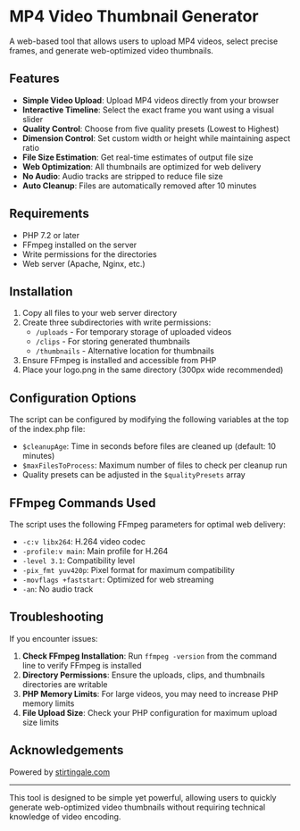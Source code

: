 # MP4 Video Thumbnail Generator

A web-based tool that allows users to upload MP4 videos, select precise frames, and generate web-optimized video thumbnails.

## Features

- **Simple Video Upload**: Upload MP4 videos directly from your browser
- **Interactive Timeline**: Select the exact frame you want using a visual slider
- **Quality Control**: Choose from five quality presets (Lowest to Highest)
- **Dimension Control**: Set custom width or height while maintaining aspect ratio
- **File Size Estimation**: Get real-time estimates of output file size
- **Web Optimization**: All thumbnails are optimized for web delivery
- **No Audio**: Audio tracks are stripped to reduce file size
- **Auto Cleanup**: Files are automatically removed after 10 minutes

## Requirements

- PHP 7.2 or later
- FFmpeg installed on the server
- Write permissions for the directories
- Web server (Apache, Nginx, etc.)

## Installation

1. Copy all files to your web server directory
2. Create three subdirectories with write permissions:
   - `/uploads` - For temporary storage of uploaded videos
   - `/clips` - For storing generated thumbnails
   - `/thumbnails` - Alternative location for thumbnails
3. Ensure FFmpeg is installed and accessible from PHP
4. Place your logo.png in the same directory (300px wide recommended)

## Configuration Options

The script can be configured by modifying the following variables at the top of the index.php file:

- `$cleanupAge`: Time in seconds before files are cleaned up (default: 10 minutes)
- `$maxFilesToProcess`: Maximum number of files to check per cleanup run
- Quality presets can be adjusted in the `$qualityPresets` array

## FFmpeg Commands Used

The script uses the following FFmpeg parameters for optimal web delivery:

- `-c:v libx264`: H.264 video codec
- `-profile:v main`: Main profile for H.264
- `-level 3.1`: Compatibility level
- `-pix_fmt yuv420p`: Pixel format for maximum compatibility
- `-movflags +faststart`: Optimized for web streaming
- `-an`: No audio track

## Troubleshooting

If you encounter issues:

1. **Check FFmpeg Installation**: Run `ffmpeg -version` from the command line to verify FFmpeg is installed
2. **Directory Permissions**: Ensure the uploads, clips, and thumbnails directories are writable
3. **PHP Memory Limits**: For large videos, you may need to increase PHP memory limits
4. **File Upload Size**: Check your PHP configuration for maximum upload size limits

## Acknowledgements

Powered by [stirtingale.com](https://stirtingale.com)

---

This tool is designed to be simple yet powerful, allowing users to quickly generate web-optimized video thumbnails without requiring technical knowledge of video encoding.
